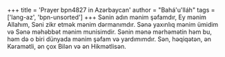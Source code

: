 +++
title = 'Prayer bpn4827 in Azərbaycan'
author = "Bahá'u'lláh"
tags = ['lang-az', 'bpn-unsorted']
+++
Sənin adın mənim şəfamdır, Ey mənim Allahım, Səni zikr etmək mənim dərmanımdır. Sənə yaxınlıq mənim ümidim və Sənə məhəbbət mənim munisimdir. Sənin mənə mərhəmətin həm bu, həm də o biri dünyada mənim şəfam və yardımımdır. Sən, həqiqətən, ən Kəramətli, ən çох Bilən və ən Hikmətlisən.
